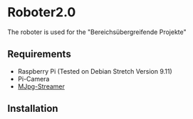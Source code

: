 # Roboter2.0
The roboter is used for the "Bereichsübergreifende Projekte"

## Requirements
* Raspberry Pi (Tested on Debian Stretch Version 9.11)
* Pi-Camera
* [MJpg-Streamer](https://github.com/jacksonliam/mjpg-streamer)

## Installation
